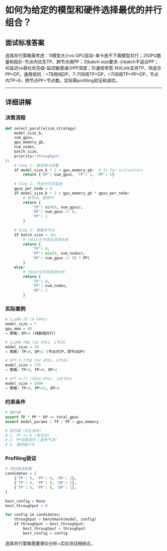 # 如何为给定的模型和硬件选择最优的并行组合？

## 面试标准答案

选择并行策略需考虑：1)模型大小vs GPU显存-单卡放不下需模型并行；2)GPU数量和拓扑-节点内优先TP，跨节点用PP；3)batch size要求-小batch不适合PP；4)延迟vs吞吐优先级-延迟敏感减少PP深度；5)通信带宽-NVLink支持TP，IB适合PP+DP。通用规则：<7B用纯DP，7-70B用TP+DP，>70B用TP+PP+DP，节点内TP=8，跨节点PP=节点数。实际需profiling验证和调优。

---

## 详细讲解

### 决策流程

```python
def select_parallelism_strategy(
    model_size_b,
    num_gpus,
    gpu_memory_gb,
    num_nodes,
    batch_size,
    priority='throughput'
):
    # Step 1: 能否单卡部署
    if model_size_b * 2 < gpu_memory_gb:  # 2x for activations
        return {'DP': num_gpus, 'TP': 1, 'PP': 1}
    
    # Step 2: 节点内可否容纳
    gpus_per_node = 8
    if model_size_b * 2 < gpu_memory_gb * gpus_per_node:
        # 单节点，使用TP
        return {
            'TP': min(8, num_gpus),
            'DP': num_gpus // 8,
            'PP': 1
        }
    
    # Step 3: 需要多节点
    if batch_size < 16:
        # 小batch不适合深流水线
        return {
            'TP': 8,
            'PP': min(4, num_nodes),
            'DP': num_gpus // (8 * PP)
        }
    else:
        # 大batch可用深流水线
        return {
            'TP': 8,
            'PP': num_nodes,
            'DP': 1
        }
```

### 实际案例

```python
# LLaMA-7B (4 GPUs)
model_size = 7
gpu_mem = 80
→ 策略: DP=4 (纯数据并行)

# LLaMA-70B (16 GPUs, 2节点)
model_size = 70
→ 策略: TP=8, DP=2 (节点内TP，跨节点DP)

# GPT-3-175B (64 GPUs, 8节点)
model_size = 175
→ 策略: TP=8, PP=8, DP=1

# GPT-4-1T (1024 GPUs, 128节点)
model_size = 1000
→ 策略: TP=8, PP=32, DP=4
```

### 约束条件

```python
# 硬约束
assert TP * PP * DP == total_gpus
assert model_params / TP / PP < gpu_memory

# 软约束（优化目标）
# 1. TP <= 8 (单节点)
# 2. PP深度适中 (避免气泡)
# 3. 通信最小化
```

### Profiling验证

```python
# 测试候选配置
candidates = [
    {'TP': 8, 'PP': 4, 'DP': 2},
    {'TP': 4, 'PP': 8, 'DP': 2},
    {'TP': 8, 'PP': 8, 'DP': 1},
]

best_config = None
best_throughput = 0

for config in candidates:
    throughput = benchmark(model, config)
    if throughput > best_throughput:
        best_throughput = throughput
        best_config = config
```

选择并行策略需要理论分析+实际测试相结合。

